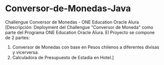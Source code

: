 # Conversor-de-Monedas-Java
Challengue Conversor de Monedas - ONE Education Oracle Alura
[Descripción:
Deployment del Challengue "Conversor de Moneda" como parte del Programa ONE Education Oracle Alura.
El Proyecto se compone de 2 partes:
1. Conversor de Monedas con base en Pesos chilenos a diferentes divisas y vicerversa.
2. Calculadora de Presupuesto de Estadía en Hotel.]
